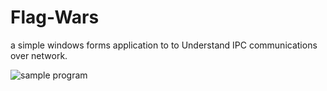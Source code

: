 # Flag-Wars
a simple windows forms application to to Understand
IPC communications over network. 

![sample program]("ScreenShot-FlagWars.png")
